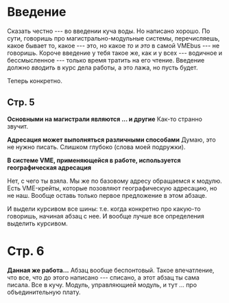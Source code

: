 # Введение
Сказать честно --- во введении куча воды. Но написано хорошо. По сути, говоришь про
магистрально-модульные системы, перечисляешь, какое бывает то, какое --- это, но
какое *то* и *это* в самой VMEbus --- не говоришь. Короче введение у тебя такое же,
как и у всех --- водичное и бессмысленное --- только время тратить на его чтение.
Введение должно *вводить* в курс дела работы, а это лажа, но пусть будет.

Теперь конкретно.

## Стр. 5
**Основными на магистрали являются ... и другие**
Как-то странно звучит.

**Адресация может выполняться различными способами**
Думаю, это не нужно писать. Слишком глубоко (слова моей подружки).

**В системе VME, применяющейся в работе, используется географическая адресация**

Нет, с чего ты взяла. Мы же по базовому адресу обращаемся к модулю.
Есть VME-крейты, которые позовляют географическую адресацию, но не наш.
Вообще оставь только первое предложение в этом абзаце.

И выдели курсивом все шины: т.е. когда конкретно про какую-то говоришь, начиная
абзац с нее. И вообще лучше все определения выделить курсивом.

# Стр. 6
**Данная же работа...**
Абзац вообще беспонтовый. Такое впечатление, что все, что до этого написано --- списано, а
этот абзац ты сама писала. Все в кучу. Модуль, управляющией модуль, и тут ... про
объединительную плату.
